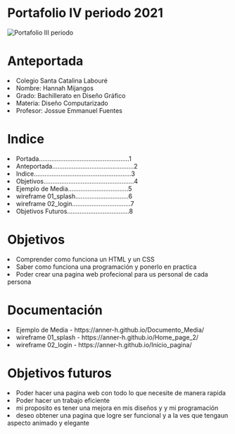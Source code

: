 <h1>Portafolio IV periodo 2021</h1>

![Portafolio III periodo](https://i.imgur.com/JfdIyJT.png)
    
   <h1>Anteportada</h1>
<li>Colegio Santa Catalina Labouré</li>
<li>Nombre: Hannah Mijangos</li>
<li>Grado: Bachillerato en Diseño Gráfico</li>
<li>Materia: Diseño Computarizado</li>
<li>Profesor: Jossue Emmanuel Fuentes</li>

<h1>Indice</h1>
<li>Portada...................................................1</li>
<li>Anteportada..............................................2</li>
<li>Indice.......................................................3</li>
<li>Objetivos...................................................4</li>
<li>Ejemplo de Media..................................5</li>
<li>wireframe 01_splash..............................6</li>
<li>wireframe 02_login.................................7</li>
<li>Objetivos Futuros...................................8</li>



<h1>Objetivos</h1>
<li>Comprender como funciona un HTML y un CSS</li>
<li>Saber como funciona una programación y ponerlo en practica
</li>
<li>Poder  crear una pagina web profecional para us personal de cada persona</li>



<h1>Documentación</h1>
<li>Ejemplo de Media - https://anner-h.github.io/Documento_Media/</li>
<li>wireframe 01_splash - https://anner-h.github.io/Home_page_2/</li>
<li>wireframe 02_login - https://anner-h.github.io/Inicio_pagina/</li>



<h1>Objetivos futuros</h1>
<li>Poder hacer una pagina web con todo lo que necesite de manera rapida </li>
<li>Poder hacer un trabajo eficiente</li>
<li>mi proposito es tener una mejora en mis diseños y y mi programación</li>
<li>deseo obtener una pagina que logre ser funcional y a la ves que tengaun aspecto animado y elegante</li>
